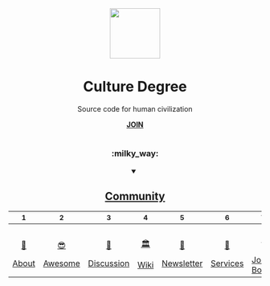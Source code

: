 <div align="center">
  <img height="100" src="https://user-images.githubusercontent.com/102568331/203838258-50ac6eb0-2b5b-41cb-9094-93dad87ab6e2.png"/>
  <h1>Culture Degree</h1>
  <p>Source code for human civilization</p>
  <a href="https://github.com/CultureDegree/.github/blob/main/JOIN.md"><b>JOIN</b></a>

#

<div align="center">
  <h3>:milky_way:</h3>
  <details open><summary><h2><a href="https://github.com/CultureDegree/community">Community</a></h2></summary>

  | <sub>1</sub> | <sub>2</sub> | <sub>3</sub> | <sub>4</sub> | <sub>5</sub> | <sub>6</sub> | <sub>7</sub> | <sub>8</sub> |
  |-|-|-|-|-|-|-|-|
  | <a href="https://github.com/CultureDegree/.github" title=""><p align="center">:tada:</p>About</a> | <a href="https://github.com/CultureDegree/awesome" title=""><p align="center">:sunglasses:</p>Awesome</a>  | <a href="https://github.com/orgs/CultureDegree/discussions" title=""><p align="center">:speech_balloon:</p>Discussion</a> | <a href="https://github.com/CultureDegree/community/wiki" title=""><p align="center">:classical_building:</p>Wiki</a> | <a href="https://github.com/CultureDegree/newsletter" title=""><p align="center">:incoming_envelope:</p>Newsletter</a> | <a href="https://github.com/CultureDegree/services" title=""><p align="center">:handshake:</p>Services</a> | <a href="https://github.com/CultureDegree/jobs" title=""><p align="center">:business_suit_levitating:</p>Job Board</a> | <a href="https://github.com/CultureDegree/shop" title=""><p align="center">:money_with_wings:</p>Shop</a> |
    
  </details>
</div>

#

</div>

